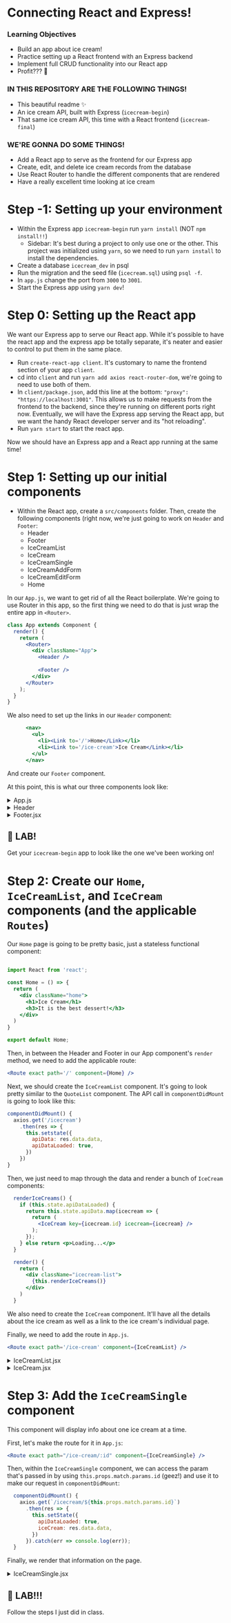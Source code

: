# Connecting React and Express!

### Learning Objectives

- Build an app about ice cream!
- Practice setting up a React frontend with an Express backend
- Implement full CRUD functionality into our React app
- Profit??? 🍦

### IN THIS REPOSITORY ARE THE FOLLOWING THINGS!

- This beautiful readme ✨
- An ice cream API, built with Express (`icecream-begin`)
- That same ice cream API, this time with a React frontend (`icecream-final`)

### WE'RE GONNA DO SOME THINGS!

- Add a React app to serve as the frontend for our Express app
- Create, edit, and delete ice cream records from the database
- Use React Router to handle the different components that are rendered
- Have a really excellent time looking at ice cream

# Step -1: Setting up your environment

- Within the Express app `icecream-begin` run `yarn install` (NOT `npm install!!`)
    - Sidebar: It's best during a project to only use one or the other. This project was initialized using `yarn`, so we need to run `yarn install` to install the dependencies.
- Create a database `icecream_dev` in psql
- Run the migration and the seed file (`icecream.sql`) using `psql -f`.
- In `app.js` change the port from `3000` to `3001`.
- Start the Express app using `yarn dev`!

# Step 0: Setting up the React app

We want our Express app to serve our React app. While it's possible to have the react app and the express app be totally separate, it's neater and easier to control to put them in the same place.

- Run `create-react-app client`. It's customary to name the frontend section of your app `client`.
- cd into `client` and run `yarn add axios react-router-dom`, we're going to need to use both of them.
- In `client/package.json`, add this line at the bottom: `"proxy": "https://localhost:3001"`. This allows us to make requests from the frontend to the backend, since they're running on different ports right now. Eventually, we will have the Express app serving the React app, but we want the handy React developer server and its "hot reloading".
- Run `yarn start` to start the react app.

Now we should have an Express app and a React app running at the same time!

# Step 1: Setting up our initial components

- Within the React app, create a `src/components` folder. Then, create the following components (right now, we're just going to work on `Header` and `Footer`:
    - Header
    - Footer
    - IceCreamList
    - IceCream
    - IceCreamSingle
    - IceCreamAddForm
    - IceCreamEditForm
    - Home

In our `App.js`, we want to get rid of all the React boilerplate. We're going to use Router in this app, so the first thing we need to do that is just wrap the entire app in `<Router>`.

```jsx
class App extends Component {
  render() {
    return (
      <Router>
        <div className="App">
          <Header />
          
          <Footer />
        </div>
      </Router>
    );
  }
}
```

We also need to set up the links in our `Header` component:

```jsx
      <nav>
        <ul>
          <li><Link to='/'>Home</Link></li>
          <li><Link to='/ice-cream'>Ice Cream</Link></li>
        </ul>
      </nav>
```

And create our `Footer` component.

At this point, this is what our three components look like:

<details>
<summary>App.js</summary>

```jsx
import React, { Component } from 'react';
import './App.css';

import {
  BrowserRouter as Router,
  Route
} from 'react-router-dom'

import Header from './components/Header';
import Footer from './components/Footer';


class App extends Component {
  render() {
    return (
      <Router>
        <div className="App">
          <Header />

          <Footer />
        </div>
      </Router>
    );
  }
}

export default App;

```
</details>

<details>
<summary>Header</summary>

```jsx
import React from 'react';

import { Link } from 'react-router-dom';

const Header = () => {
  return (
    <header>
      <div className='logo'>
        DeLorean Ice Cream!
      </div>
      <nav>
        <ul>
          <li><Link to='/'>Home</Link></li>
          <li><Link to='/ice-cream'>Ice Cream</Link></li>
        </ul>
      </nav>
    </header>
  )
}

export default Header;
```

</details>

<details>
<summary>Footer.jsx</summary>

```jsx
import React from 'react';

const Footer = () => {
  return (
    <footer>
      Made with ❤️ by WDI DeLorean
    </footer>
  )
}

export default Footer;
```

</details>

## 🚀 LAB!

Get your `icecream-begin` app to look like the one we've been working on!

# Step 2: Create our `Home`, `IceCreamList`, and `IceCream` components (and the applicable `Routes`)

Our `Home` page is going to be pretty basic, just a stateless functional component:

```jsx

import React from 'react';

const Home = () => {
  return (
    <div className="home">
      <h1>Ice Cream</h1>
      <h3>It is the best dessert!</h3>
    </div>
  )
}

export default Home;

```

Then, in between the Header and Footer in our App component's `render` method, we need to add the applicable route:

```jsx
<Route exact path='/' component={Home} />
```

Next, we should create the `IceCreamList` component. It's going to look pretty similar to the `QuoteList` component. The API call in `componentDidMount` is going to look like this:

```js
componentDidMount() {
  axios.get('/icecream')
    .then(res => {
      this.setstate({
        apiData: res.data.data,
        apiDataLoaded: true,
      })
    })
}
```

Then, we just need to map through the data and render a bunch of `IceCream` components:

```jsx
  renderIceCreams() {
    if (this.state.apiDataLoaded) {
      return this.state.apiData.map(icecream => {
        return (
          <IceCream key={icecream.id} icecream={icecream} />
        );
      });
    } else return <p>Loading...</p>
  }

  render() {
    return (
      <div className="icecream-list">
        {this.renderIceCreams()}
      </div>
    )
  }
```

We also need to create the `IceCream` component. It'll have all the details about the ice cream as well as a link to the ice cream's individual page.

Finally, we need to add the route in `App.js`.

```jsx
<Route exact path='/ice-cream' component={IceCreamList} />
```

<details>
<summary>IceCreamList.jsx</summary>

```jsx
import React, { Component } from 'react';

import axios from 'axios';

import IceCream from './IceCream';

class IceCreamList extends Component {
  constructor() {
    super();
    this.state = {
      apiDataLoaded: false,
      apiData: null,
    }

  }

  componentDidMount() {
    axios.get('/icecream')
      .then(res => {
        this.setState({
          apiDataLoaded: true,
          apiData: res.data.data,
        })
      })
  }

  renderIceCreams() {
    if (this.state.apiDataLoaded) {
      return this.state.apiData.map(icecream => {
        return (
          <IceCream key={icecream.id} icecream={icecream} />
        );
      });
    } else return <p>Loading...</p>
  }

  render() {
    return (
      <div className="icecream-list">
        {this.renderIceCreams()}
      </div>
    )
  }
}

export default IceCreamList;
```
</details>

<details>
<summary>IceCream.jsx</summary>

```jsx
import React from 'react';

import { Link } from 'react-router-dom';

const IceCream = (props) => {
  return (
    <div className="ic-inlist">
      <img src={props.icecream.url} />
      <h2>{props.icecream.flavor}</h2>
      <p>Rating: {props.icecream.rating || 'N/A'}</p>
      <Link to={`/ice-cream/${props.icecream.id}`}>See More</Link>
    </div>
  )
}

export default IceCream;
```

</details>

# Step 3: Add the `IceCreamSingle` component

This component will display info about one ice cream at a time.

First, let's make the route for it in `App.js`:

```jsx
<Route exact path="/ice-cream/:id" component={IceCreamSingle} />
```

Then, within the `IceCreamSingle` component, we can access the param that's passed in by using `this.props.match.params.id` (geez!) and use it to make our request in `componentDidMount`:

```jsx
  componentDidMount() {
    axios.get(`/icecream/${this.props.match.params.id}`)
      .then(res => {
        this.setState({
          apiDataLoaded: true,
          iceCream: res.data.data,
        })
      }).catch(err => console.log(err));
  }
```

Finally, we render that information on the page.

<details>
<summary>IceCreamSingle.jsx</summary>

```jsx
import React, { Component } from 'react';

import axios from 'axios';

class IceCreamSingle extends Component {
  constructor() {
    super();
    this.state = {
      iceCream: null,
      apiDataLoaded: false,
    }
  }

  componentDidMount() {
    axios.get(`/icecream/${this.props.match.params.id}`)
      .then(res => {
        this.setState({
          apiDataLoaded: true,
          iceCream: res.data.data,
        })
      }).catch(err => console.log(err));
  }

  renderIceCreamOrLoading() {
    if (this.state.apiDataLoaded) {
      return (
        <div className="inner">
          <div className="img">
            <img src={this.state.iceCream.url} alt={this.state.iceCream.flavor} />
          </div>
          <div className="info">
            <h4 className="brand">{this.state.iceCream.brand}</h4>
            <h1>{this.state.iceCream.flavor}</h1>
            <p>{this.state.iceCream.description}</p>
            <h3>Rating: {this.state.iceCream.rating || 'N/A'}</h3>
          </div>
        </div>
      )
    } else return <p className="loading">Loading...</p>
  }


  render() {
    return (
      <div className="icecream-single">
        {this.renderIceCreamOrLoading()}
      </div>
    )
  }
}

export default IceCreamSingle;
```

</details>

## 🚀 LAB!!!

Follow the steps I just did in class.
